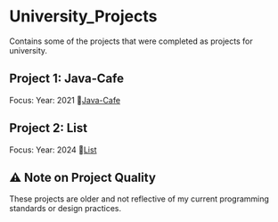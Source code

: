 # University_Projects
Contains some of the projects that were completed as projects for university.

## Project 1: Java-Cafe
Focus:
Year: 2021
📂[Java-Cafe](./Java-Cafe/)


## Project 2: List
Focus:
Year: 2024
📂[List](./List/)

## ⚠️ Note on Project Quality
These projects are older and not reflective of my current programming standards or design practices.
